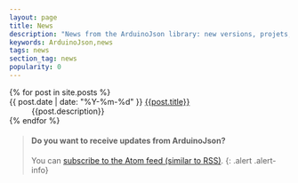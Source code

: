 ```yaml
---
layout: page
title: News
description: "News from the ArduinoJson library: new versions, projets, advices and more!"
keywords: ArduinoJson,news
tags: news
section_tag: news
popularity: 0
---
```


<dl>
  {% for post in site.posts %}
	<dt>{{ post.date | date: "%Y-%m-%d" }} <a href ="{{site.baseurl}}{{post.url}}">{{post.title}}</a></dt>
    <dd>{{post.description}}</dd>
  {% endfor %}
</dl>

> #### Do you want to receive updates from ArduinoJson?
>
> You can [subscribe to the Atom feed (similar to RSS)]({{site.baseurl}}/feed.xml).
{: .alert .alert-info}